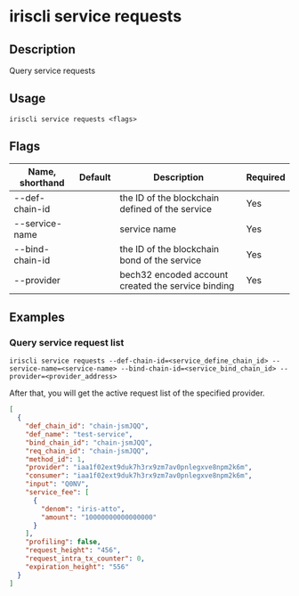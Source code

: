 # iriscli service requests 

## Description

Query service requests

## Usage

```
iriscli service requests <flags>
```

## Flags

| Name, shorthand       | Default                 | Description                                                                                                                                           | Required |
| --------------------- | ----------------------- | ----------------------------------------------------------------------------------------------------------------------------------------------------- | -------- |
| --def-chain-id        |                         | the ID of the blockchain defined of the service                                                                                              |  Yes     |
| --service-name        |                         | service name                                                                                                                                 |  Yes     |
| --bind-chain-id       |                         | the ID of the blockchain bond of the service                                                                                                                                 |  Yes     |
| --provider            |                         | bech32 encoded account created the service binding                                                                       |  Yes     |

## Examples

### Query service request list

```shell
iriscli service requests --def-chain-id=<service_define_chain_id> --service-name=<service-name> --bind-chain-id=<service_bind_chain_id> --provider=<provider_address>
```

After that, you will get the active request list of the specified provider.

```json
[
  {
    "def_chain_id": "chain-jsmJQQ",
    "def_name": "test-service",
    "bind_chain_id": "chain-jsmJQQ",
    "req_chain_id": "chain-jsmJQQ",
    "method_id": 1,
    "provider": "iaa1f02ext9duk7h3rx9zm7av0pnlegxve8npm2k6m",
    "consumer": "iaa1f02ext9duk7h3rx9zm7av0pnlegxve8npm2k6m",
    "input": "Q0NV",
    "service_fee": [
      {
        "denom": "iris-atto",
        "amount": "10000000000000000"
      }
    ],
    "profiling": false,
    "request_height": "456",
    "request_intra_tx_counter": 0,
    "expiration_height": "556"
  }
]
```

